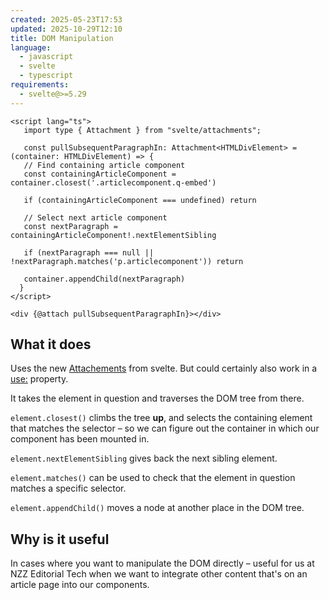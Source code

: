 ```yaml
---
created: 2025-05-23T17:53
updated: 2025-10-29T12:10
title: DOM Manipulation
language:
  - javascript
  - svelte
  - typescript
requirements:
  - svelte@>=5.29
---
```

```svelte
<script lang="ts">  
   import type { Attachment } from "svelte/attachments";  
  
   const pullSubsequentParagraphIn: Attachment<HTMLDivElement> = (container: HTMLDivElement) => {  
   // Find containing article component  
   const containingArticleComponent = container.closest('.articlecomponent.q-embed')  
  
   if (containingArticleComponent === undefined) return  
  
   // Select next article component  
   const nextParagraph = containingArticleComponent!.nextElementSibling  
  
   if (nextParagraph === null || !nextParagraph.matches('p.articlecomponent')) return  
  
   container.appendChild(nextParagraph)  
  }  
</script>  
  
<div {@attach pullSubsequentParagraphIn}></div>

```

## What it does
Uses the new [Attachements](https://svelte.dev/docs/svelte/@attach) from svelte. But could certainly also work in a [use:](https://svelte.dev/docs/svelte/use) property.

It takes the element in question and traverses the DOM tree from there.

`element.closest()` climbs the tree **up**, and selects the containing element that matches the selector – so we can figure out the container in which our component has been mounted in.

`element.nextElementSibling` gives back the next sibling element.

`element.matches()` can be used to check that the element in question matches a specific selector.

`element.appendChild()` moves a node at another place in the DOM tree.

## Why is it useful
In cases where you want to manipulate the DOM directly – useful for us at NZZ Editorial Tech when we want to integrate other content that's on an article page into our components.
